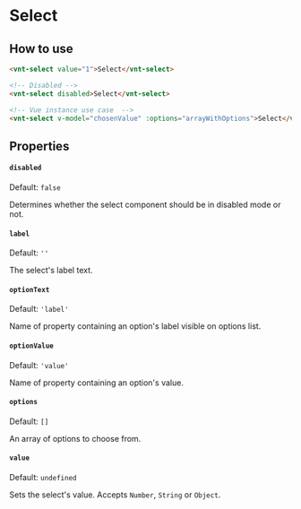 # Select

## How to use

```html
<vnt-select value="1">Select</vnt-select>

<!-- Disabled -->
<vnt-select disabled>Select</vnt-select>

<!-- Vue instance use case  -->
<vnt-select v-model="chosenValue" :options="arrayWithOptions">Select</vnt-select>
```

## Properties

#### `disabled`

Default: `false`

Determines whether the select component should be in disabled mode or not.

#### `label`

Default: `''`

The select's label text.

#### `optionText`

Default: `'label'`

Name of property containing an option's label visible on options list.

#### `optionValue`

Default: `'value'`

Name of property containing an option's value.

#### `options`

Default: `[]`

An array of options to choose from.

#### `value`

Default: `undefined`

Sets the select's value. Accepts `Number`, `String` or `Object`.
